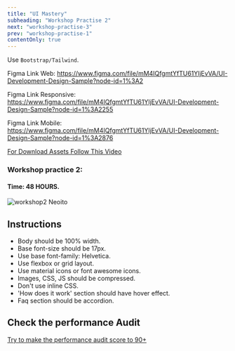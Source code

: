 ```yaml
---
title: "UI Mastery"
subheading: "Workshop Practise 2"
next: "workshop-practise-3"
prev: "workshop-practise-1"
contentOnly: true
---
```


Use `Bootstrap/Tailwind`.

Figma Link Web: https://www.figma.com/file/mM4IQfgmtYfTU61YljEvVA/UI-Development-Design-Sample?node-id=1%3A2

Figma Link Responsive: https://www.figma.com/file/mM4IQfgmtYfTU61YljEvVA/UI-Development-Design-Sample?node-id=1%3A2255

Figma Link Mobile: https://www.figma.com/file/mM4IQfgmtYfTU61YljEvVA/UI-Development-Design-Sample?node-id=1%3A2876

[For Download Assets Follow This Video](https://www.youtube.com/watch?v=NpzL1MONwaw)

### Workshop practice 2:

#### Time: 48 HOURS.

![workshop2 Neoito](/workshop3.jpg)

## Instructions

- Body should be 100% width.
- Base font-size should be 17px.
- Use base font-family: Helvetica.
- Use flexbox or grid layout.
- Use material icons or font awesome icons.
- Images, CSS, JS should be compressed.
- Don't use inline CSS.
- 'How does it work' section should have hover effect.
- Faq section should be accordion.

## Check the performance Audit

[Try to make the performance audit score to 90+](https://developers.google.com/web/tools/lighthouse/)
